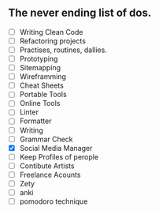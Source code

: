 ## The never ending list of dos.

- [ ] Writing Clean Code
- [ ] Refactoring projects
- [ ] Practises, routines, dallies.
- [ ] Prototyping
- [ ] Sitemapping
- [ ] Wireframming
- [ ] Cheat Sheets
- [ ] Portable Tools
- [ ] Online Tools
- [ ] Linter
- [ ] Formatter
- [ ] Writing
- [ ] Grammar Check
- [x] Social Media Manager
- [ ] Keep Profiles of perople
- [ ] Contibute Artists
- [ ] Freelance Acounts
- [ ] Zety
- [ ] anki
- [ ] pomodoro technique